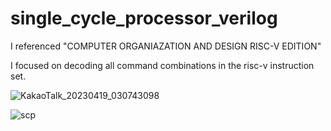 # single_cycle_processor_verilog





I referenced "COMPUTER ORGANIAZATION AND DESIGN RISC-V EDITION"

I focused on decoding all command combinations in the risc-v instruction set.



![KakaoTalk_20230419_030743098](https://user-images.githubusercontent.com/76850241/232865800-d0427df3-c478-4a5d-b2fb-5e898b0c45cc.png)



![scp](https://user-images.githubusercontent.com/76850241/232861041-722df8a0-64ed-431e-aafd-448332b5bc41.png)


